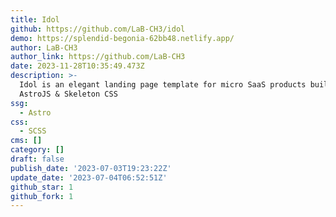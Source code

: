 ```yaml
---
title: Idol
github: https://github.com/LaB-CH3/idol
demo: https://splendid-begonia-62bb48.netlify.app/
author: LaB-CH3
author_link: https://github.com/LaB-CH3
date: 2023-11-28T10:35:49.473Z
description: >-
  Idol is an elegant landing page template for micro SaaS products built with
  AstroJS & Skeleton CSS
ssg:
  - Astro
css:
  - SCSS
cms: []
category: []
draft: false
publish_date: '2023-07-03T19:23:22Z'
update_date: '2023-07-04T06:52:51Z'
github_star: 1
github_fork: 1
---
```

